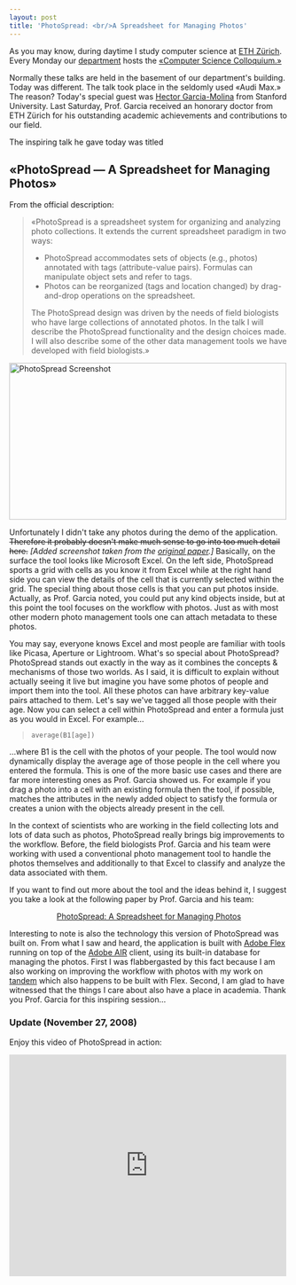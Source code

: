 ```yaml
---
layout: post
title: 'PhotoSpread: <br/>A Spreadsheet for Managing Photos'
---
```

As you may know, during daytime I study computer science at <a href="http://www.ethz.ch/" title="ETH Z&uuml;rich">ETH Z&uuml;rich</a>. Every Monday our <a href="http://www.inf.ethz.ch/" title="Department of Computer Science">department</a> hosts the <a href="http://www.inf.ethz.ch/news/colloquium/" title="Computer Science Colloquium">&laquo;Computer Science Colloquium.&raquo;</a>

Normally these talks are held in the basement of our department&#x27;s building. Today was different. The talk took place in the seldomly used &laquo;Audi Max.&raquo; The reason? Today&#x27;s special guest was <a href="http://infolab.stanford.edu/people/hector.html" title="Hector Garcia-Molina">Hector Garcia-Molina</a> from Stanford University. Last Saturday, Prof. Garcia received an honorary doctor from ETH Z&uuml;rich for his outstanding academic achievements and contributions to our field.

The inspiring talk he gave today was titled

<h2>&laquo;PhotoSpread &mdash; A Spreadsheet for Managing Photos&raquo;</h2>

From the official description:
<blockquote class="info">&laquo;PhotoSpread is a spreadsheet system for organizing and analyzing photo
collections. It extends the current spreadsheet paradigm in two ways:
<ul>
    <li>PhotoSpread accommodates sets of objects (e.g., photos) annotated with tags (attribute-value pairs). Formulas can manipulate object sets and refer to tags.</li>
    <li>Photos can be reorganized (tags and location changed) by drag-and-drop operations on the spreadsheet.</li>
</ul>
The PhotoSpread design was driven by the needs of field biologists who have large collections of annotated photos. In the talk I will describe the PhotoSpread functionality and the design choices made. I will also describe some of the other data management tools we have developed with field biologists.&raquo;</blockquote>
<img src="http://farm3.static.flickr.com/2093/2059596840_b343381859.jpg" title="PhotoSpread Screenshot" alt="PhotoSpread Screenshot" height="283" width="500" />

Unfortunately I didn&#x27;t take any photos during the demo of the application. <strike>Therefore it probably doesn&#x27;t make much sense to go into too much detail here.</strike> <em>[Added screenshot taken from the <a href="http://dbpubs.stanford.edu/pub/showDoc.Fulltext?lang=en&amp;doc=2007-28&amp;format=pdf&amp;compression=&amp;name=2007-28.pdf">original paper</a>.]</em> Basically, on the surface the tool looks like Microsoft Excel. On the left side, PhotoSpread sports a grid with cells as you know it from Excel while at the right hand side you can view the details of the cell that is currently selected within the grid. The special thing about those cells is that you can put photos inside. Actually, as Prof. Garcia noted, you could put any kind objects inside, but at this point the tool focuses on the workflow with photos. Just as with most other modern photo management tools one can attach metadata to these photos.

You may say, everyone knows Excel and most people are familiar with tools like Picasa, Aperture or Lightroom.  What&#x27;s so special about PhotoSpread? PhotoSpread stands out exactly in the way as it combines the concepts &amp; mechanisms of those two worlds. As I said, it is difficult to explain without actually seeing it live but imagine you have some photos of people and import them into the tool. All these photos can have arbitrary key-value pairs attached to them. Let&#x27;s say we&#x27;ve tagged all those people with their age. Now you can select a cell within PhotoSpread and enter a formula just as you would in Excel. For example&hellip;
<blockquote>
<code>average(B1[age])</code>
</blockquote>
&hellip;where B1 is the cell with the photos of your people. The tool would now dynamically display the average age of those people in the cell where you entered the formula. This is one of the more basic use cases and there are far more interesting ones as Prof. Garcia showed us. For example if you drag a photo into a cell with an existing formula then the tool, if possible, matches the attributes in the newly added object to satisfy the formula or creates a union with the objects already present in the cell.

In the context of scientists who are working in the field collecting lots and lots of data such as photos, PhotoSpread really brings big improvements to the workflow. Before, the field biologists Prof. Garcia and his team were working with used a conventional photo management tool to handle the photos themselves and additionally to that Excel to classify and analyze the data associated with them.

If you want to find out more about the tool and the ideas behind it, I suggest you take a look at the following paper by Prof. Garcia and his team:
<p align="center"><a href="http://dbpubs.stanford.edu/pub/showDoc.Fulltext?lang=en&amp;doc=2007-28&amp;format=pdf&amp;compression=&amp;name=2007-28.pdf" title="PhotoSpread: A Spreadsheet for Managing Photos">PhotoSpread: A Spreadsheet for Managing Photos</a></p>


Interesting to note is also the technology this version of PhotoSpread was built on. From what I saw and heard, the application is built with <a href="http://www.adobe.com/products/flex/" title="Adobe Flex">Adobe Flex</a> running on top of the <a href="http://www.adobe.com/go/air" title="Adobe AIR">Adobe AIR</a> client, using its built-in database for managing the photos. First I was flabbergasted by this fact because I am also working on improving the workflow with photos with my work on <a href="http://gasi.ch/projects/tandem/" title="tandem">tandem</a> which also happens to be built with Flex. Second, I am glad to have witnessed that the things I care about also have a place in academia.
Thank you Prof. Garcia for this inspiring session&hellip;

<h3>Update (November 27, 2008)</h3>
Enjoy this video of PhotoSpread in action:

<object width="500" height="400"><param name="movie" value="http://www.youtube.com/v/rf7rA-roBlM&hl=en&fs=1&rel=0"></param><param name="allowFullScreen" value="true"></param><param name="allowscriptaccess" value="always"></param><embed src="http://www.youtube.com/v/rf7rA-roBlM&hl=en&fs=1&rel=0" type="application/x-shockwave-flash" allowscriptaccess="always" allowfullscreen="true" width="500" height="400"></embed></object>